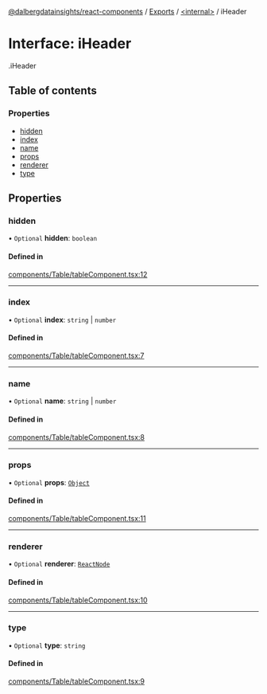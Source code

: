 [@dalbergdatainsights/react-components](../README.md) / [Exports](../modules.md) / [<internal\>](../modules/internal_.md) / iHeader

# Interface: iHeader

[<internal>](../modules/internal_.md).iHeader

## Table of contents

### Properties

- [hidden](internal_.iHeader.md#hidden)
- [index](internal_.iHeader.md#index)
- [name](internal_.iHeader.md#name)
- [props](internal_.iHeader.md#props)
- [renderer](internal_.iHeader.md#renderer)
- [type](internal_.iHeader.md#type)

## Properties

### hidden

• `Optional` **hidden**: `boolean`

#### Defined in

[components/Table/tableComponent.tsx:12](https://github.com/DalbergDataInsights/react-components/blob/05f04a8/components/Table/tableComponent.tsx#L12)

___

### index

• `Optional` **index**: `string` \| `number`

#### Defined in

[components/Table/tableComponent.tsx:7](https://github.com/DalbergDataInsights/react-components/blob/05f04a8/components/Table/tableComponent.tsx#L7)

___

### name

• `Optional` **name**: `string` \| `number`

#### Defined in

[components/Table/tableComponent.tsx:8](https://github.com/DalbergDataInsights/react-components/blob/05f04a8/components/Table/tableComponent.tsx#L8)

___

### props

• `Optional` **props**: [`Object`](../modules/internal_.md#object)

#### Defined in

[components/Table/tableComponent.tsx:11](https://github.com/DalbergDataInsights/react-components/blob/05f04a8/components/Table/tableComponent.tsx#L11)

___

### renderer

• `Optional` **renderer**: [`ReactNode`](../modules/internal_.md#reactnode)

#### Defined in

[components/Table/tableComponent.tsx:10](https://github.com/DalbergDataInsights/react-components/blob/05f04a8/components/Table/tableComponent.tsx#L10)

___

### type

• `Optional` **type**: `string`

#### Defined in

[components/Table/tableComponent.tsx:9](https://github.com/DalbergDataInsights/react-components/blob/05f04a8/components/Table/tableComponent.tsx#L9)
